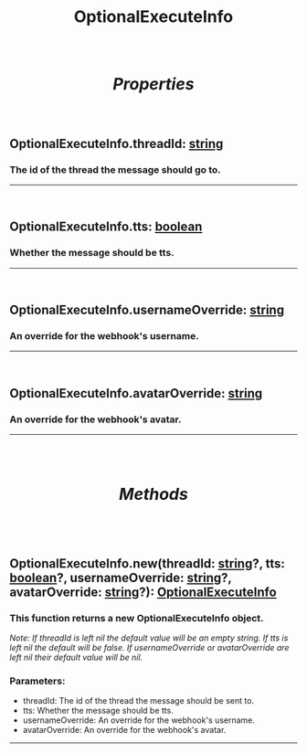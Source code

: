 # <p align = "center">**OptionalExecuteInfo**</p>

<br>

# <p align = "center">*Properties*</p>

<br>

## <p align = "left">**OptionalExecuteInfo.threadId**: [string](https://create.roblox.com/docs/scripting/luau/strings)</p>
### <p align = "left">The id of the thread the message should go to.</p>
---
<br>

## <p align = "left">**OptionalExecuteInfo.tts**: [boolean](https://create.roblox.com/docs/scripting/luau/strings)</p>
### <p align = "left">Whether the message should be tts.</p>
---
<br>

## <p align = "left">**OptionalExecuteInfo.usernameOverride**: [string](https://create.roblox.com/docs/scripting/luau/strings)</p>
### <p align = "left">An override for the webhook's username.</p>
---
<br>

## <p align = "left">**OptionalExecuteInfo.avatarOverride**: [string](https://create.roblox.com/docs/scripting/luau/strings)</p>
### <p align = "left">An override for the webhook's avatar.</p>
---

<br>
<br>

# <p align = "center">*Methods*</p>

<br>
<br>

## <p align = "left">**OptionalExecuteInfo.new**(threadId: [string](https://create.roblox.com/docs/scripting/luau/strings)?, tts: [boolean](https://create.roblox.com/docs/scripting/luau/booleans)?, usernameOverride: [string](https://create.roblox.com/docs/scripting/luau/strings)?, avatarOverride: [string](https://create.roblox.com/docs/scripting/luau/strings)?): [OptionalExecuteInfo](/docs/OptionalExecuteInfo.md)</p>
### <p align = "left">This function returns a new OptionalExecuteInfo object.</p>

*<p align = "left">Note: If threadId is left nil the default value will be an empty string. If tts is left nil the default will be false. If usernameOverride or avatarOverride are left nil their default value will be nil.</p>*

### <p align = "left">Parameters:<p>

- threadId: The id of the thread the message should be sent to.
- tts: Whether the message should be tts.
- usernameOverride: An override for the webhook's username.
- avatarOverride: An override for the webhook's avatar.
---